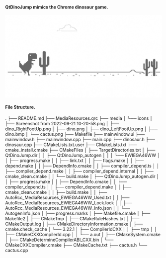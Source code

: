 #### QtDinoJump mimics the Chrome dinosaur game.
![Example](media/docs/ChromeDinosaurGame.jpg)


#### File Structure.	
.
	├── README.md
	├── MediaResources.qrc
	├── media
	│   └── icons
	│       ├── Screenshot from 2022-09-21 10-20-58.png
	│       ├── dino_RightFootUp.png
	│       ├── dino.png
	│       ├── dino_LeftFootUp.png
	│       ├── dino.bmp
	│       └── cactus.png
	├── Makefile
	├── mainwindow.ui
	├── mainwindow.h
	├── mainwindow.cpp
	├── main.cpp
	├── dinosaur.h
	├── dinosaur.cpp
	├── CMakeLists.txt.user
	├── CMakeLists.txt
	├── cmake_install.cmake
	├── CMakeFiles
	│   ├── TargetDirectories.txt
	│   ├── QtDinoJump.dir
	│   │   ├── QtDinoJump_autogen
	│   │   │   └── EWIEGA46WW
	│   │   ├── progress.make
	│   │   ├── link.txt
	│   │   ├── flags.make
	│   │   ├── depend.make
	│   │   ├── DependInfo.cmake
	│   │   ├── compiler_depend.ts
	│   │   ├── compiler_depend.make
	│   │   ├── compiler_depend.internal
	│   │   ├── cmake_clean.cmake
	│   │   └── build.make
	│   ├── QtDinoJump_autogen.dir
	│   │   ├── progress.make
	│   │   ├── DependInfo.cmake
	│   │   ├── compiler_depend.ts
	│   │   ├── compiler_depend.make
	│   │   ├── cmake_clean.cmake
	│   │   ├── build.make
	│   │   ├── AutoRcc_MediaResources_EWIEGA46WW_Used.txt
	│   │   ├── AutoRcc_MediaResources_EWIEGA46WW_Lock.lock
	│   │   ├── AutoRcc_MediaResources_EWIEGA46WW_Info.json
	│   │   └── AutogenInfo.json
	│   ├── progress.marks
	│   ├── Makefile.cmake
	│   ├── Makefile2
	│   ├── CMakeTmp
	│   ├── CMakeRuleHashes.txt
	│   ├── CMakeOutput.log
	│   ├── CMakeDirectoryInformation.cmake
	│   ├── cmake.check_cache
	│   └── 3.22.1
	│       ├── CompilerIdCXX
	│       │   ├── tmp
	│       │   ├── CMakeCXXCompilerId.cpp
	│       │   └── a.out
	│       ├── CMakeSystem.cmake
	│       ├── CMakeDetermineCompilerABI_CXX.bin
	│       └── CMakeCXXCompiler.cmake
	├── CMakeCache.txt
	├── cactus.h
	└── cactus.cpp
